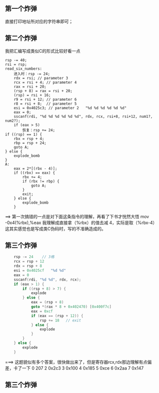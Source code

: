 ## 第一个炸弹
直接打印地址所对应的字符串即可；

## 第二个炸弹
我把汇编写成类似C的形式比较好看一点
```
rsp -= 40;
rsi = rsp;
read_six_numbers:
    进入时：rsp -= 24;
    rdx = rsi; // parameter 3
    rcx = rsi + 4; // parameter 4
    rax = rsi + 20;
    (rsp + 8) = rax = rsi + 20;
    (rsp) = rsi + 16;
    r9 = rsi + 12; // parameter 6
    r8 = rsi + 8;  // parameter 5
    esi = 0x4025c3; // parameter 2   "%d %d %d %d %d %d"
    eax = 0;
    sscanf(rdi, "%d %d %d %d %d %d", rdx, rcx, rsi+8, rsi+12, num1?, num2?);
    if (eax > 5)
        恢复：rsp += 24;
if ((rsp) == 1) {
    rbx = rsp + 4;
    rbp = rsp + 24;
    goto A;
} else {
    explode_bomb
}
A:
    eax = 2*[(rbx - 4)];
    if ((rbx) == eax) {
        rbx += 4;
        if (rbx != rbp) {
            goto A;
        }
        exit;
    } else {
        explode_bomb
    }
```

==> 第一次搞错的一点是对下面这条指令的理解，再看了下书才恍然大悟
          mov    -0x4(%rbx),%eax
    我理解成直接拿（%rbx）的值去减 4，实际是取（%rbx-4）
    这其实感觉也是写成类C伪码时，写的不准确造成的。

## 第三个炸弹

```c
    rsp -= 24    // 3格
    rcx = rsp + 12
    rdx = rsp + 8
    esi = 0x4025cf   "%d %d"
    eax = 0
    sscanf(rdi, "%d %d", rdx, rcx);
    if (eax > 1) {
        if ((rsp + 8) > 7) {
            explode
        } else {
            eax = (rsp + 8)
            goto *(rax * 8 + 0x402470) [0x400f7c]
            eax = 0xcf
            if (eax == (rsp + 12)) {
                rsp += 18   // exit
            } else {
                explode
            }
        }
    } else {
        explode
    }
```

===> 这题貌似有多个答案，很快做出来了，但是寄存器rcx,rdx那边理解有点偏差，卡了一下
0 207
2 0x2c3
3 0x100
4 0x185
5 0xce
6 0x2aa
7 0x147

## 第三个炸弹

